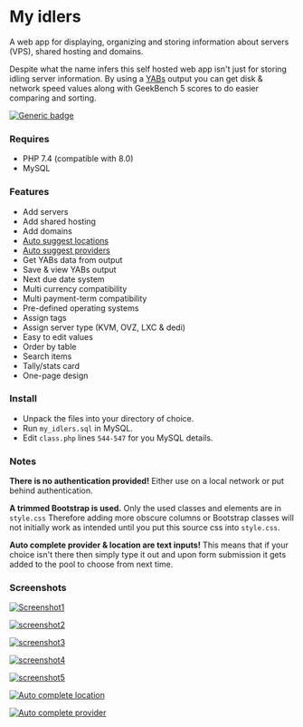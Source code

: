 # My idlers

A web app for displaying, organizing and storing information about servers (VPS), shared hosting and domains.

Despite what the name infers this self hosted web app isn't just for storing idling server information. 
By using a [YABs](https://github.com/masonr/yet-another-bench-script) output you can get disk & network speed values along with GeekBench 5 scores to do easier comparing and sorting.

[![Generic badge](https://img.shields.io/badge/version-1.0-blue.svg)](https://shields.io/)

### Requires

* PHP 7.4 (compatible with 8.0)
* MySQL

### Features
* Add servers
* Add shared hosting
* Add domains
* [Auto suggest locations](https://cdn.write.corbpie.com/wp-content/uploads/2021/01/my-idlers-self-hosted-server-domain-information-auto-location.gif)
* [Auto suggest providers](https://cdn.write.corbpie.com/wp-content/uploads/2021/01/my-idlers-self-hosted-server-domain-information-auto-provider.gif)
* Get YABs data from output
* Save & view YABs output
* Next due date system
* Multi currency compatibility
* Multi payment-term compatibility
* Pre-defined operating systems
* Assign tags
* Assign server type (KVM, OVZ, LXC & dedi)
* Easy to edit values
* Order by table
* Search items
* Tally/stats card
* One-page design

### Install

* Unpack the files into your directory of choice.
* Run `my_idlers.sql` in MySQL.
* Edit ```class.php``` lines ```544-547``` for you MySQL details.


### Notes

**There is no authentication provided!**
 Either use on a local network or put behind authentication.
 
 **A trimmed Bootstrap is used.** Only the used classes and elements are in ```style.css``` 
 Therefore adding more obscure columns or Bootstrap classes will not initially work as intended until you put this source css into ```style.css```.  

**Auto complete provider & location are text inputs!** This means that if your choice isn't there then simply type it out
 and upon form submission it gets added to the pool to choose from next time.

### Screenshots

[![Screenshot1](https://cdn.write.corbpie.com/wp-content/uploads/2021/01/my-idlers-self-hosted-server-domain-information-data.jpg)]()


[![screenshot2](https://cdn.write.corbpie.com/wp-content/uploads/2021/01/my-idlers-self-hosted-server-domain-information-data-MORE.jpg)]()


[![screenshot3](https://cdn.write.corbpie.com/wp-content/uploads/2021/01/my-idlers-self-hosted-server-domain-information-data-EDIT.jpg)]()


[![screenshot4](https://cdn.write.corbpie.com/wp-content/uploads/2021/01/my-idlers-self-hosted-server-domain-information-order-table.png)]()


[![screenshot5](https://cdn.write.corbpie.com/wp-content/uploads/2021/01/my-idlers-self-hosted-server-domain-information-tally-card.png)]()


[![Auto complete location](https://cdn.write.corbpie.com/wp-content/uploads/2021/01/my-idlers-self-hosted-server-domain-information-auto-location.gif)]()


[![Auto complete provider](https://cdn.write.corbpie.com/wp-content/uploads/2021/01/my-idlers-self-hosted-server-domain-information-auto-provider.gif)]()

